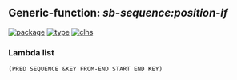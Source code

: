 ## Generic-function: ***sb-sequence:position-if***
[![package](https://img.shields.io/badge/Package-SB--SEQUENCE-5f9ea0.svg?style=social&colorA=999999)](../) [![type](https://img.shields.io/badge/Type-Generic--Function-5f9ea0.svg?style=social&colorA=999999)](../#generic-function) [![clhs](https://img.shields.io/badge/CLHS-POSITION--IF-5f9ea0.svg?style=social&colorA=999999)](http://www.lispworks.com/documentation/HyperSpec/Body/f_pos_p.htm) 
### Lambda list
```
(PRED SEQUENCE &KEY FROM-END START END KEY)
```
